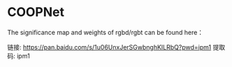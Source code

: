# COOPNet


The significance map and weights of rgbd/rgbt can be found here：

链接: https://pan.baidu.com/s/1u06UnxJerSGwbnghKILRbQ?pwd=ipm1 提取码: ipm1
